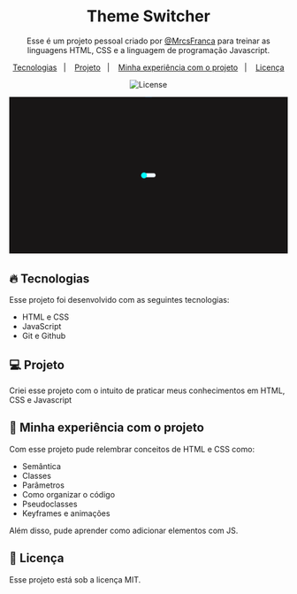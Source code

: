<h1 align="center">Theme Switcher</h1>

<p align="center">Esse é um projeto pessoal criado por <a href="https://github.com/MrcsFranca">@MrcsFranca</a> para treinar as linguagens HTML, CSS e a linguagem de programação Javascript.</p>

<p align="center">
  <a href="#-tecnologias">Tecnologias</a>&nbsp;&nbsp;&nbsp;|&nbsp;&nbsp;&nbsp;
  <a href="#-projeto">Projeto</a>&nbsp;&nbsp;&nbsp;|&nbsp;&nbsp;&nbsp;
  <a href="#-minha">Minha experiência com o projeto</a>&nbsp;&nbsp;&nbsp;|&nbsp;&nbsp;&nbsp;
  <a href="#-licença">Licença</a>
</p>

<p align="center">
  <img alt="License" src="https://img.shields.io/static/v1?label=license&message=MIT&color=49AA26&labelColor=000000">
</p>

<p>
	<img alt="Imagem do projeto" src=".github/Imagem_do_projeto.png">
</p>



## 🔥 Tecnologias

Esse projeto foi desenvolvido com as seguintes tecnologias:

- HTML e CSS
- JavaScript
- Git e Github

## 💻 Projeto

Criei esse projeto com o intuito de praticar meus conhecimentos em HTML, CSS e Javascript

## 🧠 Minha experiência com o projeto

Com esse projeto pude relembrar conceitos de HTML e CSS como: 

- Semântica
- Classes
- Parâmetros 
- Como organizar o código
- Pseudoclasses
- Keyframes e animações 

Além disso, pude aprender como adicionar elementos com JS.


## 📝 Licença

Esse projeto está sob a licença MIT.